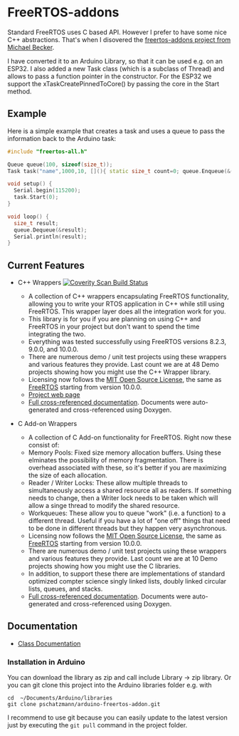 # FreeRTOS-addons

Standard FreeRTOS uses C based API. However I prefer to have some nice C++ abstractions. That's when I disovered the [freertos-addons project from Michael Becker](https://github.com/michaelbecker/freertos-addons). 

I have converted it to an Arduino Library, so that it can be used e.g. on an ESP32. I also added a new Task class (which is a subclass of Thread) and allows to pass a function pointer in the constructor. For the ESP32 we support the xTaskCreatePinnedToCore() by passing the core in the Start method.

## Example
Here is a simple example that creates a task and uses a queue to pass the information back to the Arduino task:

```c++
#include "freertos-all.h"

Queue queue(100, sizeof(size_t));
Task task("name",1000,10, [](){ static size_t count=0; queue.Enqueue(&(++count));});

void setup() {
  Serial.begin(115200);
  task.Start(0);
}

void loop() {
  size_t result;
  queue.Dequeue(&result);
  Serial.println(result);
}
```

## Current Features

+ C++ Wrappers [![Coverity Scan Build Status](https://scan.coverity.com/projects/9669/badge.svg)](https://scan.coverity.com/projects/michaelbecker-freertos-addons)
  - A collection of C++ wrappers encapsulating FreeRTOS functionality, allowing you to write your RTOS application in C++ while still using FreeRTOS. This wrapper layer does all the integration work for you.
  - This library is for you if you are planning on using C++ and FreeRTOS in your project but don't want to spend the time integrating the two.
  - Everything was tested successfully using FreeRTOS versions 8.2.3, 9.0.0, and 10.0.0.
  - There are numerous demo / unit test projects using these wrappers and various features they provide. Last count we are at 48 Demo projects showing how you might use the C++ Wrapper library.
  - Licensing now follows the [MIT Open Source License](https://opensource.org/licenses/MIT), the same as [FreeRTOS](https://www.freertos.org/a00114.html) starting from version 10.0.0.
  - [Project web page](http://michaelbecker.github.io/freertos-addons/)
  - [Full cross-referenced documentation](http://michaelbecker.github.io/freertos-addons/cppdocs/html/index.html). Documents were auto-generated and cross-referenced using Doxygen.

+ C Add-on Wrappers
  - A collection of C Add-on functionality for FreeRTOS. Right now these consist of:
  - Memory Pools: Fixed size memory allocation buffers. Using these elminates the possibility of memory fragmentation. There is overhead associated with these, so it's better if you are maximizing the size of each allocation.
  - Reader / Writer Locks: These allow multiple threads to simultaneously access a shared resource all as readers. If something needs to change, then a Writer lock needs to be taken which will allow a singe thread to modify the shared resource.
  - Workqueues: These allow you to queue "work" (i.e. a function) to a different thread. Useful if you have a lot of "one off" things that need to be done in different threads but they happen very asynchronous.
  - Licensing now follows the [MIT Open Source License](https://opensource.org/licenses/MIT), the same as [FreeRTOS](https://www.freertos.org/a00114.html) starting from version 10.0.0.
  - There are numerous demo / unit test projects using these wrappers and various features they provide. Last count we are at 10 Demo projects showing how you might use the C libraries.
  - In addition, to support these there are implementations of standard optimized compter science singly linked lists, doubly linked circular lists, queues, and stacks.
  - [Full cross-referenced documentation](http://michaelbecker.github.io/freertos-addons/cdocs/html/index.html). Documents were auto-generated and cross-referenced using Doxygen.

## Documentation

- [Class Documentation](https://pschatzmann.github.io/arduino-freertos-addons/docs/html/annotated.html)

### Installation in Arduino

You can download the library as zip and call include Library -> zip library. Or you can git clone this project into the Arduino libraries folder e.g. with

```
cd  ~/Documents/Arduino/libraries
git clone pschatzmann/arduino-freertos-addon.git
```

I recommend to use git because you can easily update to the latest version just by executing the ```git pull``` command in the project folder.
